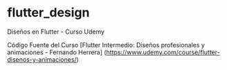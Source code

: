 # flutter_design
Diseños en Flutter - Curso Udemy


Código Fuente del Curso [Flutter Intermedio: Diseños profesionales y animaciones - Fernando Herrera] (https://www.udemy.com/course/flutter-disenos-y-animaciones/)
